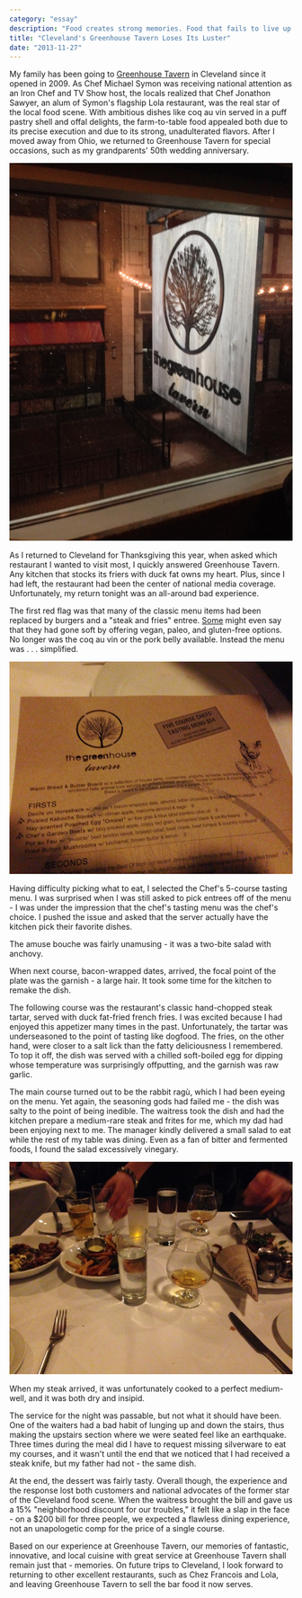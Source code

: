 ```yaml
---
category: "essay"
description: "Food creates strong memories. Food that fails to live up to prior experiences is a nightmare."
title: "Cleveland's Greenhouse Tavern Loses Its Luster"
date: "2013-11-27"
---
```


My family has been going to [Greenhouse Tavern](http://www.thegreenhousetavern.com/) in Cleveland since it opened in 2009. As Chef Michael Symon was receiving national attention as an Iron Chef and TV Show host, the locals realized that Chef Jonathon Sawyer, an alum of Symon's flagship Lola restaurant, was the real star of the local food scene. With ambitious dishes like coq au vin served in a puff pastry shell and offal delights, the farm-to-table food appealed both due to its precise execution and due to its strong, unadulterated flavors. After I moved away from Ohio, we returned to Greenhouse Tavern for special occasions, such as my grandparents' 50th wedding anniversary. 

<img class="full" src="/images/greenhouse_sign.jpg" alt="Greenhouse Tavern sign">

As I returned to Cleveland for Thanksgiving this year, when asked which restaurant I wanted to visit most, I quickly answered Greenhouse Tavern. Any kitchen that stocks its friers with duck fat owns my heart. Plus, since I had left, the restaurant had been the center of national media coverage. Unfortunately, my return tonight was an all-around bad experience. 

The first red flag was that many of the classic menu items had been replaced by burgers and a "steak and fries" entree. [Some](http://en.wikipedia.org/wiki/Anthony_Bourdain) might even say that they had gone soft by offering vegan, paleo, and gluten-free options. No longer was the coq au vin or the pork belly available. Instead the menu was . . . simplified.

<img class="full" src="/images/greenhouse_menu.jpg" alt="Greenhouse Tavern Menu" >

Having difficulty picking what to eat, I selected the Chef's 5-course tasting menu. I was surprised when I was still asked to pick entrees off of the menu - I was under the impression that the chef's tasting menu was the chef's choice. I pushed the issue and asked that the server actually have the kitchen pick their favorite dishes. 

The amuse bouche was fairly unamusing - it was a two-bite salad with anchovy. 

When next course, bacon-wrapped dates, arrived, the focal point of the plate was the garnish - a large hair. It took some time for the kitchen to remake the dish. 

The following course was the restaurant's classic hand-chopped steak tartar, served with duck fat-fried french fries. I was excited because I had enjoyed this appetizer many times in the past. Unfortunately, the tartar was underseasoned to the point of tasting like dogfood. The fries, on the other hand, were closer to a salt lick than the fatty deliciousness I remembered. To top it off, the dish was served with a chilled soft-boiled egg for dipping whose temperature was surprisingly offputting, and the garnish was raw garlic. 

The main course turned out to be the rabbit ragù, which I had been eyeing on the menu. Yet again, the seasoning gods had failed me - the dish was salty to the point of being inedible. The waitress took the dish and had the kitchen prepare a medium-rare steak and frites for me, which my dad had been enjoying next to me. The manager kindly delivered a small salad to eat while the rest of my table was dining. Even as a fan of bitter and fermented foods, I found the salad excessively vinegary.

<img class="full" src="/images/greenhouse_table.jpg" alt="Table at Greenhouse Tavern"> 

When my steak arrived, it was unfortunately cooked to a perfect medium-well, and it was both dry and insipid. 

The service for the night was passable, but not what it should have been. One of the waiters had a bad habit of lunging up and down the stairs, thus making the upstairs section where we were seated feel like an earthquake. Three times during the meal did I have to request missing silverware to eat my courses, and it wasn't until the end that we noticed that I had received a steak knife, but my father had not - the same dish. 

At the end, the dessert was fairly tasty. Overall though, the experience and the response lost both customers and national advocates of the former star of the Cleveland food scene. When the waitress brought the bill and gave us a 15% "neighborhood discount for our troubles," it felt like a slap in the face - on a $200 bill for three people, we expected a flawless dining experience, not an unapologetic comp for the price of a single course. 

Based on our experience at Greenhouse Tavern, our memories of fantastic, innovative, and local cuisine with great service at Greenhouse Tavern shall remain just that - memories. On future trips to Cleveland, I look forward to returning to other excellent restaurants, such as Chez Francois and Lola, and leaving Greenhouse Tavern to sell the bar food it now serves. 

 
